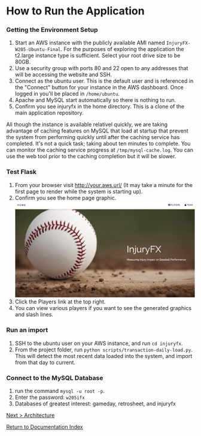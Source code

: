 # How to Run the Application

### Getting the Environment Setup

1. Start an AWS instance with the publicly available AMI named `InjuryFX-W205-Ubuntu-Final`. For the purposes of exploring the application the t2.large instance type is sufficient. Select your root drive size to be 80GB.
2. Use a security group with ports 80 and 22 open to any addresses that will be accessing the website and SSH.
3. Connect as the ubuntu user. This is the default user and is referenced in the "Connect" button for your instance in the AWS dashboard. Once logged in you'll be placed in `/home/ubuntu`.
4. Apache and MySQL start automatically so there is nothing to run.
5. Confirm you see injuryfx in the home directory. This is a clone of the main application repository.

All though the instance is available relativel quickly, we are taking advantage of caching features on MySQL that load at startup that prevent the system from performing quickly until after the caching service has completed. It's not a quick task; taking about ten minutes to complete. You can monitor the caching service progress at `/tmp/mysql-cache.log`. You can use the web tool prior to the caching completion but it will be slower.

### Test Flask

1. From your browser visit http://your.aws.url/ (It may take a minute for the first page to render while the system is starting up).
2. Confirm you see the home page graphic.
![Home Page Graphic](images/homepage.png)
3. Click the Players link at the top right.
4. You can view various players if you want to see the generated graphics and slash lines.

### Run an import

1. SSH to the ubuntu user on your AWS instance, and run `cd injuryfx`.
2. From the project folder, run `python scripts/transaction-daily-load.py`. This will detect the most recent data loaded into the system, and import from that day to current.

### Connect to the MySQL Database

1. run the command ```mysql -u root -p```.
2. Enter the password: ```w205ifx```
3. Databases of greatest interest: gameday, retrosheet, and injuryfx

[Next > Architecture](architecture.md)

[Return to Documentation Index](index.md)
